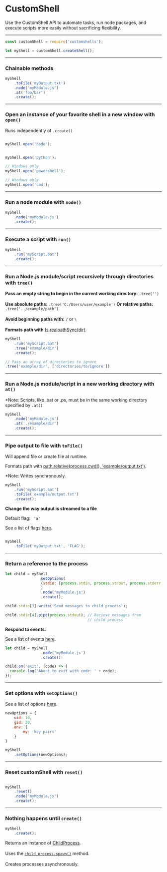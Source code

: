 # CustomShell
Use the CustomShell API to automate tasks, run node packages, and execute scripts more easily without sacrificing flexibility.
<br>
<hr>

```js
const customShell = require('customshells');

let myShell = customShell.createShell();
```

<hr>

### Chainable methods

```js
myShell
    .toFile('myOutput.txt')
    .node('myModule.js')
    .at('foo/bar')
    .create();
```

<hr>

### Open an instance of your favorite shell in a new window with <code>open()</code>

Runs independently of <code>.create()</code> 

```js

myShell.open('node');


myShell.open('python');

// Windows only
myShell.open('powershell'); 

// Windows only
myShell.open('cmd');
```

<hr>

### Run a node module with <code>node()</code>

```js
myShell
    .node('myModule.js')
    .create();
```

<hr>

### Execute a script with <code>run()</code>

```js
myShell
    .run('myScript.bat')
    .create();
```

<hr>

### Run a Node.js module/script recursively through directories with <code>tree()</code>

**Pass an empty string to begin in the current working directory:** <code>.tree('')</code>
<br>
<br>
**Use absolute paths:** <code>.tree('C:/Users/user/example')</code>
**Or relative paths:** <code>.tree('../example/path')</code>
<br>
<br>
**Avoid beginning paths with:** <code>/</code> or <code>\\</code>
<br>
<br>
**Formats path with** <a href="https://nodejs.org/api/fs.html#fs_fs_realpathsync_path_options">fs.realpathSync(dir)</a>.

```js
myShell
    .run('myScript.bat')
    .tree('example/dir')
    .create();

// Pass an array of directories to ignore
.tree('example/dir', ['directories/to/ignore'])
```

<hr>

### Run a Node.js module/script in a new working directory with <code>at()</code>

*Note: Scripts, like .bat or .ps, must be in the same working directory specified by <code>.at()</code>

```js
myShell
    .node('myModule.js')
    .at('./example/dir')
    .create();
```

<hr>

### Pipe output to file with <code>toFile()</code>

Will append file or create file at runtime.


Formats path with <a href="https://nodejs.org/dist/latest-v8.x/docs/api/path.html#path_path_relative_from_to">path.relative(process.cwd(), 'example/output.txt')</a>.


*Note: Writes synchronously.

```js
myShell
    .run('myScript.bat')
    .toFile('example/output.txt')
    .create();
```

**Change the way output is streamed to a file**

Default flag: <code> 'a' </code>

See a list of flags <a href="https://nodejs.org/dist/latest-v8.x/docs/api/fs.html#fs_fs_open_path_flags_mode_callback">here</a>.

```js

myShell
    .toFile('myOutput.txt', 'FLAG');
```

<hr>

### Return a reference to the process

```js
let child = myShell
                setOptions(
                {stdio: [process.stdin, process.stdout, process.stderr, 'pipe', 'pipe']}
                )
                .node('myModule.js')
                .create();

child.stdio[3].write('Send messages to child process');

child.stdio[4].pipe(process.stdout); // Recieve messages from 
                                     // child process
```

**Respond to events.**

See a list of events <a href="https://nodejs.org/dist/latest-v8.x/docs/api/process.html#process_process_events">here</a>.

```js
let child = myShell
                .node('myModule.js')
                .create();

child.on('exit', (code) => {
  console.log('About to exit with code: ' + code);
});
```

<hr>

### Set options with <code>setOptions()</code>

See a list of options <a href="https://nodejs.org/dist/latest-v8.x/docs/api/child_process.html#child_process_child_process_spawn_command_args_options">here</a>.

```js
newOptions = {
    uid: 10,
    gid: 20,
    env: {
        my: 'key pairs'
    }
}

myShell
    .setOptions(newOptions);
```

<hr>

### Reset customShell with <code>reset()</code>

```js

myShell
    .reset()
    .node('myModule.js')
    .create();
```

<hr>

### Nothing happens until <code>create()</code>

```js
myShell
    .create();
```

Returns an instance of <a href="https://nodejs.org/dist/latest-v8.x/docs/api/child_process.html#child_process_class_childprocess">ChildProcess</a>. 
<br>
<br>
Uses the <a href="https://nodejs.org/dist/latest-v8.x/docs/api/child_process.html#child_process_child_process_spawn_command_args_options"><code>child_process.spawn()</code></a> method.
<br>
<br>
Creates processes asynchronously.
